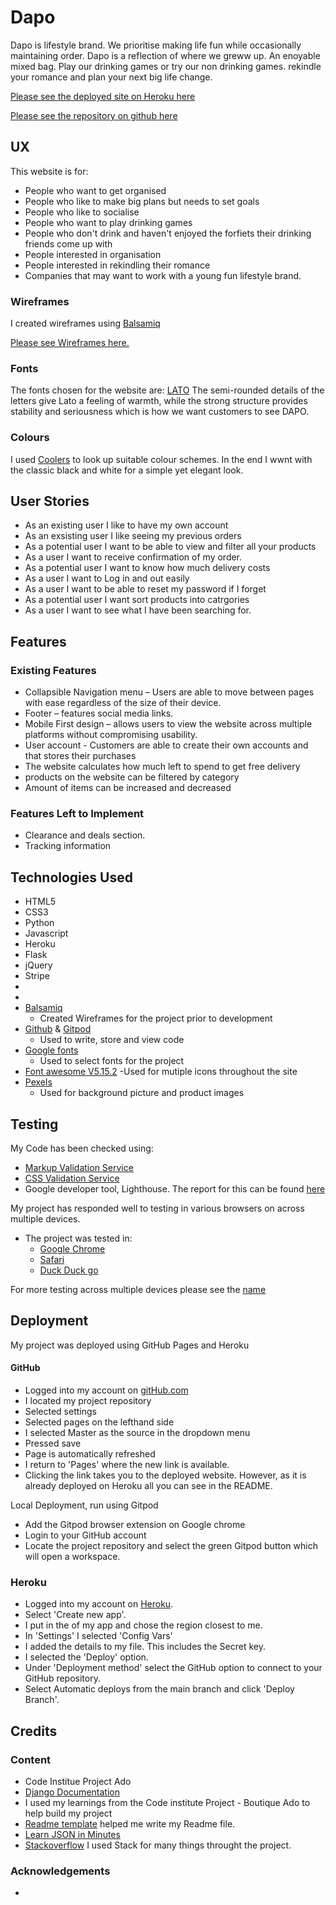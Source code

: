 # Dapo
Dapo is lifestyle brand. We prioritise making life fun while occasionally maintaining order. Dapo is a reflection of where we greww up. An enoyable mixed bag. Play our drinking games or try our non drinking games. rekindle your romance and plan your next big life change. 

[Please see the deployed site on Heroku here](https://dapo-msp4.herokuapp.com/)


[Please see the repository on github here](https://github.com/Marijoke/MSP4-Dapo)

## UX
This website is for:
- People who want to get organised
- People who like to make big plans but needs to set goals
- People who like to socialise
- People who want to play drinking games 
- People who don't drink and haven't enjoyed the forfiets their drinking friends come up with
- People interested in organisation 
- People interested in rekindling their romance
- Companies that may want to work with a young fun lifestyle brand. 


### Wireframes
I created wireframes using [Balsamiq](https://balsamiq.com/wireframes/)

[Please see Wireframes here.](https://photos.app.goo.gl/vNZNTjT2urccSYuu9)

### Fonts 
The fonts chosen for the website are:
[LATO](https://fonts.google.com/specimen/Lato#standard-styles) The semi-rounded details of the letters give Lato a feeling of warmth, while the strong structure provides stability and seriousness which is how we want customers to see DAPO.

### Colours
I used [Coolers](https://coolors.co/) to look up suitable colour schemes. In the end I wwnt with the classic black and white for a simple yet elegant look.

## User Stories 
- As an existing user I like to have my own account
- As an exsisting user I like seeing my previous orders
- As a potential user I want to be able to view and filter all your products
- As a user I want to receive confirmation of my order. 
- As a potential user I want to know how much delivery costs
- As a user I want to Log in and out easily
- As a user I want to be able to reset my password if I forget
- As a potential user I want sort products into catrgories
- As a user I want to see what I have been searching for. 

## Features
### Existing Features
- Collapsible Navigation menu – Users are able to move between pages with ease regardless of the size of their device.
- Footer – features social media links.
- Mobile First design – allows users to view the website across multiple platforms without compromising usability.
- User account - Customers are able to create their own accounts and that stores their purchases 
- The website calculates how much left to spend to get free delivery
- products on the website can be filtered by category 
- Amount of items can be increased and decreased 
### Features Left to Implement
- Clearance and deals section.
- Tracking information
## Technologies Used
- HTML5 
- CSS3
- Python
- Javascript
- Heroku
- Flask
- jQuery
- Stripe
- 
- 
- [Balsamiq](https://balsamiq.com/wireframes/)
    - Created Wireframes for the project prior to development
- [Github](https://github.com/) & [Gitpod](https://www.gitpod.io/)
    - Used to write, store and view code
- [Google fonts](https://fonts.google.com/)
    - Used to select fonts for the project
- [Font awesome V5.15.2](https://fontawesome.com/icons?d=gallery)
    -Used for mutiple icons throughout the site 
- [Pexels](https://www.pexels.com/)
    - Used for background picture and product images

## Testing
My Code has been checked using:
- [Markup Validation Service](https://validator.w3.org/#validate_by_input)
- [CSS Validation Service](https://jigsaw.w3.org/css-validator/)
- Google developer tool, Lighthouse. The report for this can be found [here](https://github.com/Marijoke/MSP4-Dapo)

My project has responded well to testing in various browsers on across multiple devices. 
- The project was tested in:
    - [Google Chrome](https://www.google.com/intl/en_uk/chrome/)
    - [Safari](https://www.apple.com/uk/safari/)
    - [Duck Duck go](https://duckduckgo.com/)

For more testing across multiple devices please see the [name](/workspace/MSP4-Dapo/testingdapo.md)

## Deployment
My project was deployed using GitHub Pages and Heroku
#### GitHub
- Logged into my account on [gitHub.com](https://github.com/)
- I located my project repository 
- Selected settings
- Selected pages on the lefthand side
- I selected Master as the source in the dropdown menu
- Pressed save
- Page is automatically refreshed 
- I return to 'Pages' where the new link is available.
- Clicking the link takes you to the deployed website. However, as it is already deployed on Heroku all you can see in the README.

Local Deployment, run using Gitpod
-	Add the Gitpod browser extension on Google chrome
-	Login to your GitHub account
-	Locate the project repository and select the green Gitpod button which will open a workspace.

### Heroku
- Logged into my account on [Heroku](https://www.heroku.com/).
- Select 'Create new app'.
- I put in the of my app and chose the region closest to me.
- In 'Settings' I selected 'Config Vars' 
- I added the details to my file. This includes the Secret key.
- I selected the 'Deploy' option.
- Under 'Deployment method' select the GitHub option to connect to your GitHub repository.
- Select Automatic deploys from the main branch and click 'Deploy Branch'.

## Credits
### Content
- Code Institue Project Ado 
- [Django Documentation](https://docs.djangoproject.com/en/3.2/)
- I used my learnings from the Code institute Project - Boutique Ado to help build my project
- [Readme template](https://github.com/Code-Institute-Solutions/readme-template/blob/master/README.md#existing-features) helped me write my Readme file.
- [Learn JSON in Minutes](https://www.youtube.com/watch?v=iiADhChRriM)
- [Stackoverflow](https://stackoverflow.com/) I used Stack for many things throught the project.
### Acknowledgements
- 
